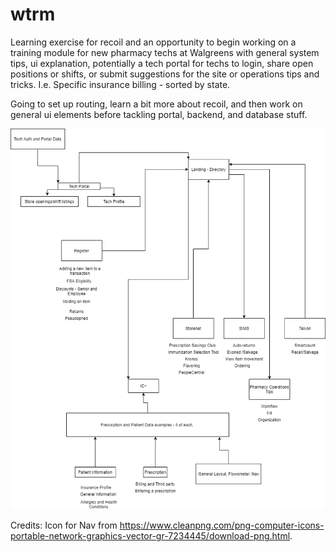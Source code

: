 # wtrm

Learning exercise for recoil and an opportunity to begin working on a training module for new pharmacy techs at Walgreens with general system tips, ui explanation, potentially a tech portal for techs to login, share open positions or shifts, or submit suggestions for the site or operations tips and tricks. I.e. Specific insurance billing - sorted by state.

Going to set up routing, learn a bit more about recoil, and then work on general ui elements before tackling portal, backend, and database stuff.

![Potential mapping of general site functionality](./wagtrainer/src/Assets/Images/plan.png)

Credits:
Icon for Nav from https://www.cleanpng.com/png-computer-icons-portable-network-graphics-vector-gr-7234445/download-png.html.
